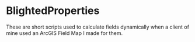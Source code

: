 # BlightedProperties
These are short scripts used to calculate fields dynamically when a client of mine used an ArcGIS Field Map I made for them.
